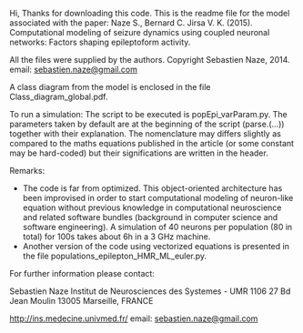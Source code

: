 Hi, Thanks for downloading this code. 
This is the readme file for the model associated with the paper:
Naze S., Bernard C. Jirsa V. K. (2015). Computational modeling of seizure dynamics using coupled neuronal networks: Factors shaping epileptoform activity.

All the files were supplied by the authors. Copyright Sebastien Naze, 2014. email: sebastien.naze@gmail.com

A class diagram from the model is enclosed in the file Class_diagram_global.pdf.

To run a simulation:
The script to be executed is popEpi_varParam.py.
The parameters taken by default are at the beginning of the script (parse.(...)) together with their explanation.
The nomenclature may differs slightly as compared to the maths equations published in the article (or some constant may be hard-coded) but their significations are written in the header.

Remarks:
- The code is far from optimized. This object-oriented architecture has been improvised in order to start computational modeling of neuron-like equation without previous knowledge in computational neuroscience and related software bundles (background in computer science and software engineering). A simulation of 40 neurons per population (80 in total) for 100s takes about 6h in a 3 GHz machine. 
- Another version of the code using vectorized equations is presented in the file populations_epilepton_HMR_ML_euler.py. 

For further information please contact:

Sebastien Naze
Institut de Neurosciences des Systemes - UMR 1106
27 Bd Jean Moulin
13005 Marseille, FRANCE

http://ins.medecine.univmed.fr/
email: sebastien.naze@gmail.com

